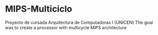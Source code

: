# MIPS-Multiciclo
Proyecto de cursada Arquitectura de Computadoras I (UNICEN)
The goal was to create a processor with multicycle MIPS architecture 
